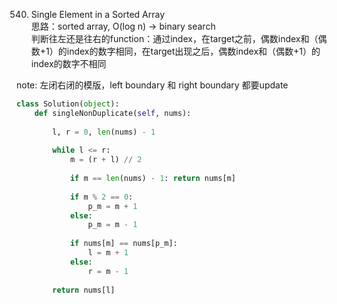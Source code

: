 540. Single Element in a Sorted Array   
思路：sorted array, O(log n) -> binary search    
判断往左还是往右的function：通过index，在target之前，偶数index和（偶数+1）的index的数字相同，在target出现之后，偶数index和（偶数+1）的index的数字不相同    

note: 左闭右闭的模版，left boundary 和 right boundary 都要update

```Python
class Solution(object):
    def singleNonDuplicate(self, nums):
        
        l, r = 0, len(nums) - 1
        
        while l <= r:
            m = (r + l) // 2
            
            if m == len(nums) - 1: return nums[m]
            
            if m % 2 == 0:
                p_m = m + 1
            else:
                p_m = m - 1
                
            if nums[m] == nums[p_m]:
                l = m + 1
            else:
                r = m - 1
                
        return nums[l]

```
